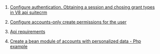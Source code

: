  1.  [Configure authentication. Obtaining a session and chosing grant types in V8 api suitecrm](docs/create_oauth_client.md)

 1. [Configure accounts-only create permissions for the user](docs/create_restricted_suitecrm_user.md)

 1. [Api requirements](docs/api_requirements.md)

 1. [Create a bean module of accounts with personalized data - Php example](docs/create_account_bean_from_api.md)



